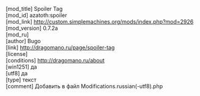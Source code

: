 [mod_title] Spoiler Tag  
[mod_id] azatoth:spoiler  
[mod_link] http://custom.simplemachines.org/mods/index.php?mod=2926  
[mod_version] 0.7.2a  
[mod_ru]  
[author] Bugo  
[link] http://dragomano.ru/page/spoiler-tag  
[license]  
[conditions] http://dragomano.ru/about  
[win1251] да  
[utf8] да  
[type] текст  
[comment] Добавить в файл Modifications.russian(-utf8).php